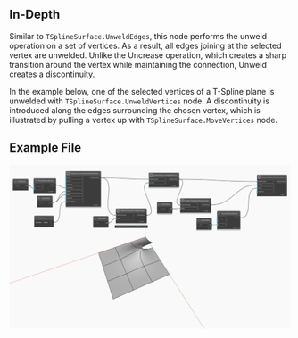 <!--- Autodesk.DesignScript.Geometry.TSpline.TSplineSurface.UnweldVertices --->
<!--- D6ESVRBW5SSM4F7J65W7OKR5DTKJAFW5F5AP23FRRR3MGXKIFVOQ --->
## In-Depth
Similar to `TSplineSurface.UnweldEdges`, this node performs the unweld operation on a set of vertices. As a result, all edges joining at the selected vertex are unwelded. Unlike the Uncrease operation, which creates a sharp transition around the vertex while maintaining the connection, Unweld creates a discontinuity. 

In the example below, one of the selected vertices of a T-Spline plane is unwelded with `TSplineSurface.UnweldVertices` node. A discontinuity is introduced along the edges surrounding the chosen vertex, which is illustrated by pulling a vertex up with `TSplineSurface.MoveVertices` node.

## Example File

![Example](./D6ESVRBW5SSM4F7J65W7OKR5DTKJAFW5F5AP23FRRR3MGXKIFVOQ_img.jpg)
